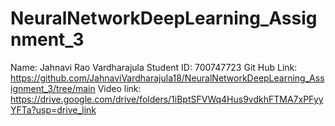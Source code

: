 # NeuralNetworkDeepLearning_Assignment_3

Name: Jahnavi Rao Vardharajula
Student ID: 700747723
Git Hub Link: https://github.com/JahnaviVardharajula18/NeuralNetworkDeepLearning_Assignment_3/tree/main
Video link: https://drive.google.com/drive/folders/1iBptSFVWq4Hus9vdkhFTMA7xPFyyYFTa?usp=drive_link
